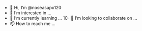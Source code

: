 - 👋 Hi, I’m @noseasapo120
- 👀 I’m interested in ...
- 🌱 I’m currently learning ...
10- 💞️ I’m looking to collaborate on ...
- 📫 How to reach me ...

<!---
noseasapo120/noseasapo120 is a ✨ special ✨ repository because its `README.md` (this file) appears on your GitHub profile.
You can click the Preview link to take a look at your changes.
--->
